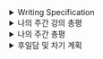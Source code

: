 <details>
<summary>Writing Specification</summary>
<div markdown="1">

>Date : 22.02.11
>
>강좌 분류 : None
>
>>강좌 번호 : None
>>
>>제목 : None

</div>
</details>

<details>
<summary>나의 주간 강의 총평</summary>
<div markdown="1">

사실.. Data Visualization도 당연히 중요한 내용인데,(난 오히려 이게 한 50%는 먹는다고 보는데)

여기 boostcamp를 진행 중인 모든 캠퍼들에게 너무나도 큰, 말 그대로 **초대형 주제** 중 하나인

Deep Learning Basic이 올라오면서 제대로 묻혀버렸다. 지못미...는 모르겠고 보긴 해야지 ㅎ.

DL Basic은 얼마나 깊이 공부하느냐에 따라서 차후 SOTA 논문을 이해하는 것에 있어서 중요한 밑바탕이 된다.

당연한 소리겠지만, 이렇게 이야기하는 것에는 DL Basic을 제대로 이해해야한다는 중요성을 강조하는 것이다.

그러나 강의를 들으면 알겠지만, DL Basic의 바탕은 수학/공학/통계학 등 모두 기존에 우리가 수강한 과목들이다.

나는 이 부분을 수강하면서 최대한 기존에 있었던 많은 공학적 테크닉에 연관지어서 듣고자 했다.

<details>
<summary>맨날 말하는 뻘한 소리들과 더 나아가기 위한 헛소리들.. 안 봐도 됨.</summary>
<div markdown="1">

내가 이전에 작성했던 RNN에서 나온 FIR/IIR 개념, 왜 중요했는지 기억하는가?

이 개념을 제대로 이해하고 있다면,(최소한 z-domain에서의 전달 함수 개념을 어렴풋이라도 이해한다면)

LSTM에서 gate들이 Activation 함수로 Sigmoid 함수를 써야했던 이유와,

Gate 외에 다른 Signal path들이 ACtivation 함수로 ReLU가 아닌 tanh을 써야했던 이유를 유추할 수 있다.

GRU는 왜 LSTM과 달리 gate를 1개만 사용해서 조절할 수 있었을까?

과거의 정보와 현재의 정보 사이의 조절 비율을 2개의 gate로 각각 조절하는 LSTM과 달리,

1개의 gate와 Bilinear Interpolation 개념을 활용하여 전체 정보의 총합을 1로 만든다는 철학을 이해한다면

GRU가 Gate를 1개만 사용할 수 있다는 점을 이해하기 쉬웠지 않았을까?
>(사실 이건 대학원에서도 이해 못 했었는데)

그리고 그로 인해 얻은 장점은 시스템의 단순화(가중치의 감소)를 유도해내어 학습이 더 잘 된다거나...

이런 철학들을 이해하는게 핵심이라고 생각하고 주력해왔다.(정리는 많아지고, 늦어지고, 강박은 커지지만.)

이렇게 공부하면서 뭐 이런 저런 생각들이 조금 든 것들이 있는데 여기 적고 나중에 한 번 봐야겠다.

1. FCN/CNN/RNN 등 신경망의 철학은 무엇일까? 기존의 시스템에서 어떻게 인사이트를 얻을 수 있을까?

Affine Transformation, 나는 Computer Vision을 대학교에서 수강하면서 이것만큼 많이 들어본 단어가 드물다.

언급은 안해도, 모든 Convolution 필터 개념들이 Affine Transformation 개념을 가지고 있다.
> 내가 알기론 대신 비선형함수를 적용하면 안 된다. 선형 변환이기 때문이다.
>> 이것도 보면, Transformer에 관한 나의 생각도 조금 고쳐야 한다니까.

Affine Transformation에 대한 생각을 적어놓는 이유는 3번과 직결된다.

2. ResNet의 철학은 무엇일까? 어떤 시스템에 비유할 수 있을까?

ResNet에서의 Shortcut Connection을 시스템 제어적인 측면에서는 바라볼 수는 없을까?

잔차를 조절한다는 개념은 Regulator였나.. 그런 LQR 제어(칼만 필터) 같은 시스템에서 많이 본 것 같다.

3. Transformer가 왜 RNN 같은 Autoregressive Model을 압도할 수 있었을까?

Transformer는 RNN과 달리 모든 데이터를 담아둔다.

나는 여기서 Reinforcement Learning과 Dynamic Programming과의 관계가

RNN 계열 모델과 Transformer 계열 모델의 관계와 유사하다고 생각한다.

모든 데이터에 대한 관계를 Attention으로 규정하고 다차원으로 미리 학습하는 Transformer가

그 모든 관계를 1차원적인 관계로만 학습했던 Autoregressive Model을 압도하는 것이 당연하다면,

Autoregressive Model이 Transformer에서 다루는 모든 변수들의 관계를 다차원으로 학습하게 된다면 

Transformer를 압도할 수 있는 구도가 형성될 수도 있지 않을까?

그리고 그것이 가능하다면, Transformer는 RNN과 다른 것이 무엇일까?
>그러나 지금까지의 나의 의견은 그 둘은 분명히 다른 구조라고 생각한다.
>> 이유는 Positional Encoding이 RNN에 적용할 수 없기 때문이라고(적용하면 RNN이 아니게 되어버리는)
>>
>> 생각 중이긴 한데, 이것도 달라질 순 있다. 늘 그렇듯 정답은 없고 현재까지의 나의 답만 있을 뿐이다.

뭐 그런 생각들? 공부하면서 생각난 것들을 조금 끄적여보았다.

</div>
</details>

뭐... 지켜진 것도, 지키지 못한 것도 있으니 아쉽기는 매한가지이나,

이렇게 공부를 터프하게 해본 적도 대학교 3~4학년 이후로 오랜만이다.

**대학원 때는 뭐했냐고..?** 그 땐 새로운 걸 배우고 해보는 것에 집중하느라,

또 시스템을 구현한다는 재미에 너무 빠져있던 터라, 이렇게 깊은 생각을 할 여유가 없었다.

무엇보다 지도교수님이 부탁하신 일이나 나의 연구를 처리하고 진행하는 것에 최대한 정성들여 집중하다보니

이론적인 공부에 상상을 더할 여유가 없었다는 핑계도 있긴 했고.

취준도 해야하는데, 공부할수록 너무 재밌어진다.

이 괴리가 나한텐 항상 너무 아쉽다.

</div>
</details>

<details>
<summary>나의 주간 총평</summary>
<div markdown="1">

1. 잘했던 것, 좋았던 것, 계속할 것
   
   Transformer를 드디어 이해해보기 시작한 것.
   > Attention is all you need를 다운만 한 6번 받은 것 같다.
   >
   > 그런데 제대로 공부한 적이 없다. 사실 옆 사람이 알려줬는데 이해를 못 했다.
   >
   > 그러나 이번 boostcamp의 강의를 바탕으로 다시 한 번 볼 수 있어서 좋았다.
   >
   > 원래 논문을 먼저 읽어서 나의 insight를 만든 다음에 타인의 insight와 비교하는 것으로 공부하는데
   >
   > 상황이 상황이니만큼, 일단 타인의 insight를 바탕으로 나의 insight를 만드는 것으로 선회하였다.

   AlexNet을 직접 구현해봤다.
   > R-CNN을 공부하는 과정에서 AlexNet을 직접 구현해봤다.
   >
   > 아직 코딩이 미숙하지만, 이렇게 뚝딱뚝딱 해보면서 늘 것이라고 생각하고 있다.
   >
   > 추가적으로 ViT를 구현해보고 싶어졌다. 갑자기 개인적으로 궁금해진 것이 생겨서.
   >> Positional Encoding이 이미지에서 어떻게 영향을 미치는지 실험적으로 궁금해졌다.

   RCNN을 공부(해보긴)했다.
   > ~~단점이 더 많을 듯 ㅋㅋㅋㅋㅋㅋㅋㅋㅋㅋㅋㅋㅋㅋㅋㅋㅋㅋㅋㅋㅋㅋㅋㅋㅋㅋㅋㅋㅋㅋ~~

   ResNet 구현한 것을 A/S해보고 있다.
   > Github에 구현한 것을 당당히 post할 수 있는 수준으로 구현하고자 함.
   >
   > Tensorboard 등을 활용해보려고 함.

2. 잘못했던 것, 아쉬운 것, 부족한 것과 그 개선 방향
   
   R-CNN 공부/구현이 제대로 안 된 것.**(멘탈 나감 주의)**
   > 일단 R-CNN은 그냥 하기엔 너무 어려운 주제였다.(당연하다.)
   >
   > 그러나 그 것이 면죄부가 될 순 없다.(이것도 당연하다.)
   >> 심지어 공부가 제대로 안 된 증거로 내용 파악을 잘못하고 있었음. 이건 면죄가 안 됨. ㄹㅇㅋㅋ
   >
   > 고로 난 ~~멍청이~~ 다 ㅠㅠ.(이것도 당연하....면 안 되는데?)
   >> 멍청이는 공부를 해야한다.~~커피를 사와라 멍청이. 밤샘이다.~~

   생활 패턴이 망가졌다.
   > 심각하게 망가졌다. 11시간자고 4시간자고 4시간자고 11시간자고 4시간자고 2시간자고 11시간자고 ~~레전드~~
   >
   > 운동도 안한다. 극약처방으로 일단 먹는 것을 줄이고 있긴 한데.. 운동을 해야한다.
   >
   > 근육이 뻐근해지고 손목이 아파오고 있다. 리얼 위험한 징조다.
   >> 따라서, 스스로 뭔가 바뀌긴 해야한다.

3. 도전할 것, 시도할 것
   
   도전할 것 : Transformer 공부 및 발표 준비

   시도할 것 : ViT 공부 및 구현, Positional Encoding에 따른 변화 실험

   둘 다 할 수 있도록 최선을 다해야겠다.


4. 키워드, 알게된 것, 느낀 점
   
   AlexNet을 구현해보았다.

   기존의 지식과 더불어 Transformer를 이해해보려고 했다.

</div>
</details>

<details>
<summary>후일담 및 차기 계획</summary>
<div markdown="1">

주말은 늘 바쁘다.

> 모든 주말은 바쁘다.

그런데 주중도 늘 바쁘다.

> 모든 주중은 바쁘다.

주중과 주말을 합치면 매일이 된다.

> 매일이..바쁘다?

~~??? : 그만해!! 이러다 다 죽어!!~~

주말 간 계획

1. Transformer 공부 및 발표 준비
   
2. 이번 주 정리 미흡한 부분 수정 및 Notion 개제
   
3. 스몰톡 준비해보기

</div>
</details>

